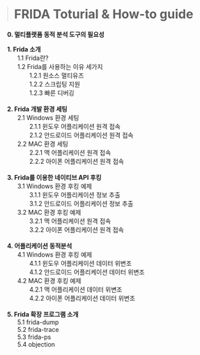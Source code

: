 
> # FRIDA Toturial & How-to guide</br>


&nbsp;&nbsp;&nbsp;&nbsp;&nbsp;&nbsp;**0. 멀티플랫폼 동적 분석 도구의 필요성**</br>

&nbsp;&nbsp;&nbsp;&nbsp;&nbsp;&nbsp;**1. Frida 소개**</br>
&nbsp;&nbsp;&nbsp;&nbsp;&nbsp;&nbsp;&nbsp;&nbsp;&nbsp;&nbsp;&nbsp;&nbsp;1.1 Frida란?</br>
&nbsp;&nbsp;&nbsp;&nbsp;&nbsp;&nbsp;&nbsp;&nbsp;&nbsp;&nbsp;&nbsp;&nbsp;1.2 Frida를 사용하는 이유 세가지</br>
&nbsp;&nbsp;&nbsp;&nbsp;&nbsp;&nbsp;&nbsp;&nbsp;&nbsp;&nbsp;&nbsp;&nbsp;&nbsp;&nbsp;&nbsp;&nbsp;&nbsp;&nbsp; 1.2.1 원소스 멀티유즈</br>
&nbsp;&nbsp;&nbsp;&nbsp;&nbsp;&nbsp;&nbsp;&nbsp;&nbsp;&nbsp;&nbsp;&nbsp;&nbsp;&nbsp;&nbsp;&nbsp;&nbsp;&nbsp; 1.2.2 스크립팅 지원</br>
&nbsp;&nbsp;&nbsp;&nbsp;&nbsp;&nbsp;&nbsp;&nbsp;&nbsp;&nbsp;&nbsp;&nbsp;&nbsp;&nbsp;&nbsp;&nbsp;&nbsp;&nbsp; 1.2.3 빠른 디버깅</br>
</br>
&nbsp;&nbsp;&nbsp;&nbsp;&nbsp;&nbsp;**2. Frida 개발 환경 세팅**</br>
&nbsp;&nbsp;&nbsp;&nbsp;&nbsp;&nbsp;&nbsp;&nbsp;&nbsp;&nbsp;&nbsp;&nbsp;2.1 Windows 환경 세팅</br>
&nbsp;&nbsp;&nbsp;&nbsp;&nbsp;&nbsp;&nbsp;&nbsp;&nbsp;&nbsp;&nbsp;&nbsp;&nbsp;&nbsp;&nbsp;&nbsp;&nbsp;&nbsp; 2.1.1 윈도우 어플리케이션 원격 접속</br>
&nbsp;&nbsp;&nbsp;&nbsp;&nbsp;&nbsp;&nbsp;&nbsp;&nbsp;&nbsp;&nbsp;&nbsp;&nbsp;&nbsp;&nbsp;&nbsp;&nbsp;&nbsp; 2.1.2 안드로이드 어플리케이션 원격 접속</br>
&nbsp;&nbsp;&nbsp;&nbsp;&nbsp;&nbsp;&nbsp;&nbsp;&nbsp;&nbsp;&nbsp;&nbsp;2.2 MAC 환경 세팅</br>
&nbsp;&nbsp;&nbsp;&nbsp;&nbsp;&nbsp;&nbsp;&nbsp;&nbsp;&nbsp;&nbsp;&nbsp;&nbsp;&nbsp;&nbsp;&nbsp;&nbsp;&nbsp; 2.2.1 맥 어플리케이션 원격 접속</br>
&nbsp;&nbsp;&nbsp;&nbsp;&nbsp;&nbsp;&nbsp;&nbsp;&nbsp;&nbsp;&nbsp;&nbsp;&nbsp;&nbsp;&nbsp;&nbsp;&nbsp;&nbsp; 2.2.2 아이폰 어플리케이션 원격 접속</br>
</br>
&nbsp;&nbsp;&nbsp;&nbsp;&nbsp;&nbsp;**3. Frida를 이용한 네이티브 API 후킹**</br>
&nbsp;&nbsp;&nbsp;&nbsp;&nbsp;&nbsp;&nbsp;&nbsp;&nbsp;&nbsp;&nbsp;&nbsp;3.1 Windows 환경 후킹 예제</br>
&nbsp;&nbsp;&nbsp;&nbsp;&nbsp;&nbsp;&nbsp;&nbsp;&nbsp;&nbsp;&nbsp;&nbsp;&nbsp;&nbsp;&nbsp;&nbsp;&nbsp;&nbsp; 3.1.1 윈도우 어플리케이션 정보 추출</br>
&nbsp;&nbsp;&nbsp;&nbsp;&nbsp;&nbsp;&nbsp;&nbsp;&nbsp;&nbsp;&nbsp;&nbsp;&nbsp;&nbsp;&nbsp;&nbsp;&nbsp;&nbsp; 3.1.2 안드로이드 어플리케이션 정보 추출</br>
&nbsp;&nbsp;&nbsp;&nbsp;&nbsp;&nbsp;&nbsp;&nbsp;&nbsp;&nbsp;&nbsp;&nbsp;3.2 MAC 환경 후킹 예제</br>
&nbsp;&nbsp;&nbsp;&nbsp;&nbsp;&nbsp;&nbsp;&nbsp;&nbsp;&nbsp;&nbsp;&nbsp;&nbsp;&nbsp;&nbsp;&nbsp;&nbsp;&nbsp; 3.2.1 맥 어플리케이션 원격 접속</br>
&nbsp;&nbsp;&nbsp;&nbsp;&nbsp;&nbsp;&nbsp;&nbsp;&nbsp;&nbsp;&nbsp;&nbsp;&nbsp;&nbsp;&nbsp;&nbsp;&nbsp;&nbsp; 3.2.2 아이폰 어플리케이션 원격 접속</br>
</br>
&nbsp;&nbsp;&nbsp;&nbsp;&nbsp;&nbsp;**4. 어플리케이션 동적분석**</br>
&nbsp;&nbsp;&nbsp;&nbsp;&nbsp;&nbsp;&nbsp;&nbsp;&nbsp;&nbsp;&nbsp;&nbsp;4.1 Windows 환경 후킹 예제</br>
&nbsp;&nbsp;&nbsp;&nbsp;&nbsp;&nbsp;&nbsp;&nbsp;&nbsp;&nbsp;&nbsp;&nbsp;&nbsp;&nbsp;&nbsp;&nbsp;&nbsp;&nbsp; 4.1.1 윈도우 어플리케이션 데이터 위변조</br>
&nbsp;&nbsp;&nbsp;&nbsp;&nbsp;&nbsp;&nbsp;&nbsp;&nbsp;&nbsp;&nbsp;&nbsp;&nbsp;&nbsp;&nbsp;&nbsp;&nbsp;&nbsp; 4.1.2 안드로이드 어플리케이션 데이터 위변조</br>
&nbsp;&nbsp;&nbsp;&nbsp;&nbsp;&nbsp;&nbsp;&nbsp;&nbsp;&nbsp;&nbsp;&nbsp;4.2 MAC 환경 후킹 예제</br>
&nbsp;&nbsp;&nbsp;&nbsp;&nbsp;&nbsp;&nbsp;&nbsp;&nbsp;&nbsp;&nbsp;&nbsp;&nbsp;&nbsp;&nbsp;&nbsp;&nbsp;&nbsp; 4.2.1 맥 어플리케이션 데이터 위변조</br>
&nbsp;&nbsp;&nbsp;&nbsp;&nbsp;&nbsp;&nbsp;&nbsp;&nbsp;&nbsp;&nbsp;&nbsp;&nbsp;&nbsp;&nbsp;&nbsp;&nbsp;&nbsp; 4.2.2 아이폰 어플리케이션 데이터 위변조</br>
</br>
&nbsp;&nbsp;&nbsp;&nbsp;&nbsp;&nbsp;**5. Frida 확장 프로그램 소개**</br>
&nbsp;&nbsp;&nbsp;&nbsp;&nbsp;&nbsp;&nbsp;&nbsp;&nbsp;&nbsp;&nbsp;&nbsp;5.1 frida-dump</br>
&nbsp;&nbsp;&nbsp;&nbsp;&nbsp;&nbsp;&nbsp;&nbsp;&nbsp;&nbsp;&nbsp;&nbsp;5.2 frida-trace</br>
&nbsp;&nbsp;&nbsp;&nbsp;&nbsp;&nbsp;&nbsp;&nbsp;&nbsp;&nbsp;&nbsp;&nbsp;5.3 frida-ps</br>
&nbsp;&nbsp;&nbsp;&nbsp;&nbsp;&nbsp;&nbsp;&nbsp;&nbsp;&nbsp;&nbsp;&nbsp;5.4 objection</br>
</br>
